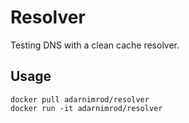 # Resolver

Testing DNS with a clean cache resolver.

## Usage

    docker pull adarnimrod/resolver
    docker run -it adarnimrod/resolver
